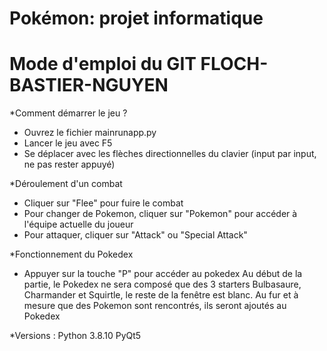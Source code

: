 # Pokémon: projet informatique

# Mode d'emploi du GIT FLOCH-BASTIER-NGUYEN

*Comment démarrer le jeu ?
- Ouvrez le fichier mainrunapp.py 
- Lancer le jeu avec F5
- Se déplacer avec les flèches directionnelles du clavier (input par input, ne pas rester appuyé)

*Déroulement d'un combat
- Cliquer sur "Flee" pour fuire le combat
- Pour changer de Pokemon, cliquer sur "Pokemon" pour accéder à l'équipe actuelle du joueur
- Pour attaquer, cliquer sur "Attack" ou "Special Attack"

*Fonctionnement du Pokedex
- Appuyer sur la touche "P" pour accéder au pokedex
Au début de la partie, le Pokedex ne sera composé que des 3 starters Bulbasaure, Charmander et Squirtle, le reste de la fenêtre est blanc. Au fur et à mesure que des Pokemon sont rencontrés, ils seront ajoutés au Pokedex

*Versions :
Python 3.8.10
PyQt5



